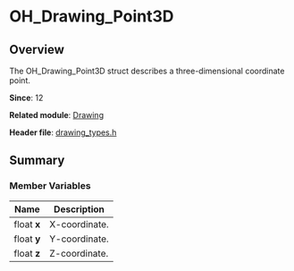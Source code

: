 # OH_Drawing_Point3D


## Overview

The OH_Drawing_Point3D struct describes a three-dimensional coordinate point.

**Since**: 12

**Related module**: [Drawing](_drawing.md)

**Header file**: [drawing_types.h](drawing__types_8h.md)

## Summary


### Member Variables

| Name| Description|
| -------- | -------- |
| float **x** | X-coordinate.|
| float **y** | Y-coordinate.|
| float **z** | Z-coordinate.|
